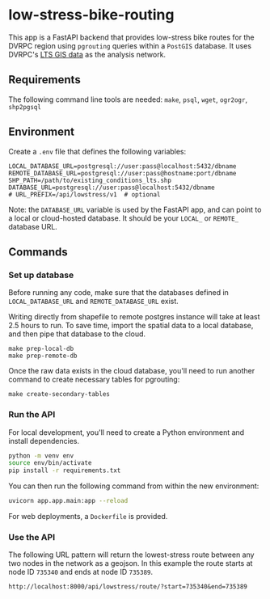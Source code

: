 # low-stress-bike-routing

This app is a FastAPI backend that provides low-stress bike routes for the DVRPC region using `pgrouting` queries within a `PostGIS` database. It uses DVRPC's [LTS GIS data](https://dvrpc-dvrpcgis.opendata.arcgis.com/datasets/dvrpcgis::bicycle-lts-network/about) as the analysis network.

## Requirements

The following command line tools are needed: `make`, `psql`, `wget`, `ogr2ogr`, `shp2pgsql`

## Environment

Create a `.env` file that defines the following variables:

```
LOCAL_DATABASE_URL=postgresql://user:pass@localhost:5432/dbname
REMOTE_DATABASE_URL=postgresql://user:pass@hostname:port/dbname
SHP_PATH=/path/to/existing_conditions_lts.shp
DATABASE_URL=postgresql://user:pass@localhost:5432/dbname
# URL_PREFIX=/api/lowstress/v1  # optional
```

Note: the `DATABASE_URL` variable is used by the FastAPI app, and can point to a local or cloud-hosted database. It should be your `LOCAL_` or `REMOTE_` database URL.

## Commands

### Set up database

Before running any code, make sure that the databases defined in `LOCAL_DATABASE_URL` and `REMOTE_DATABASE_URL` exist.

Writing directly from shapefile to remote postgres instance will take at least 2.5 hours to run. To save time, import the spatial data to a local database, and then pipe that database to the cloud.

```
make prep-local-db
make prep-remote-db
```

Once the raw data exists in the cloud database, you'll need to run another command to create necessary tables for pgrouting:

```
make create-secondary-tables
```

### Run the API

For local development, you'll need to create a Python environment and install dependencies.

```bash
python -m venv env
source env/bin/activate
pip install -r requirements.txt
```

You can then run the following command from within the new environment:

```bash
uvicorn app.app.main:app --reload
```

For web deployments, a `Dockerfile` is provided.

### Use the API

The following URL pattern will return the lowest-stress route between any two nodes in the network as a geojson. In this example the route starts at node ID `735340` and ends at node ID `735389`.

```
http://localhost:8000/api/lowstress/route/?start=735340&end=735389
```

